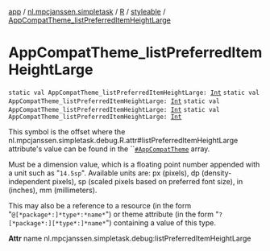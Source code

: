 [app](../../../index.md) / [nl.mpcjanssen.simpletask](../../index.md) / [R](../index.md) / [styleable](index.md) / [AppCompatTheme_listPreferredItemHeightLarge](.)

# AppCompatTheme_listPreferredItemHeightLarge

`static val AppCompatTheme_listPreferredItemHeightLarge: `[`Int`](https://kotlinlang.org/api/latest/jvm/stdlib/kotlin/-int/index.html)
`static val AppCompatTheme_listPreferredItemHeightLarge: `[`Int`](https://kotlinlang.org/api/latest/jvm/stdlib/kotlin/-int/index.html)
`static val AppCompatTheme_listPreferredItemHeightLarge: `[`Int`](https://kotlinlang.org/api/latest/jvm/stdlib/kotlin/-int/index.html)
`static val AppCompatTheme_listPreferredItemHeightLarge: `[`Int`](https://kotlinlang.org/api/latest/jvm/stdlib/kotlin/-int/index.html)

This symbol is the offset where the nl.mpcjanssen.simpletask.debug.R.attr#listPreferredItemHeightLarge attribute's value can be found in the ``[`#AppCompatTheme`](-app-compat-theme.md) array.

Must be a dimension value, which is a floating point number appended with a unit such as "`14.5sp`". Available units are: px (pixels), dp (density-independent pixels), sp (scaled pixels based on preferred font size), in (inches), mm (millimeters).

This may also be a reference to a resource (in the form "`@[*package*:]*type*:*name*`") or theme attribute (in the form "`?[*package*:][*type*:]*name*`") containing a value of this type.

**Attr**
name nl.mpcjanssen.simpletask.debug:listPreferredItemHeightLarge

